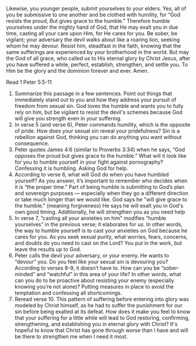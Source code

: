 Likewise, you younger people, submit yourselves to your elders. Yes, all of you be submissive to one another and be clothed with humility, for
“God resists the proud,
But gives grace to the humble.”
Therefore humble yourselves under the mighty hand of God, that He may exalt you in due time, casting all your care upon Him, for He cares for you.
Be sober, be vigilant; your adversary the devil walks about like a roaring lion, seeking whom he may devour. Resist him, steadfast in the faith, knowing that the same sufferings are experienced by your brotherhood in the world. But may the God of all grace, who called us to His eternal glory by Christ Jesus, after you have suffered a while, perfect, establish, strengthen, and settle you. To Him be the glory and the dominion forever and ever. Amen.

Read 1 Peter 5:5-11

1. Summarize this passage in a few sentences. Point out things that immediately stand out to you and how they address your pursuit of freedom from sexual sin.
	God loves the humble and wants you to fully rely on him, but be vigilant to resist the devil's schemes because God will give you strength even in your suffering.
1. In verse 5 (and verse 6), Peter commands humility, which is the opposite of pride. How does your sexual sin reveal your pridefulness?
	Sin is a rebellion against God, thinking you can do anything you want without consequence.
1. Peter quotes James 4:6 (similar to Proverbs 3:34) when he says, “God opposes the proud but gives grace to the humble.” What will it look like for you to humble yourself in your fight against pornography?
    Confessing it is humbling. Asking God for help.
4. According to verse 6, what will God do when you have humbled yourself? As you answer, it’s important to remember who decides when it is “the proper time.” Part of being humble is submitting to God’s plan and sovereign purposes — especially when they go a different direction or take much longer than we would like.
    God says he "will give grace to the humble." (meaning forgiveness) He says he will exalt you in God's own good timing. Additionally, he will strengthen you as you need help
5. In verse 7, “casting all your anxieties on him” modifies “humble yourselves” in the previous verse; it elaborates for us. In other words, the way to humble yourself is to cast your anxieties on God because he cares for you. As you seek sexual purity, what worries, fears, concerns, and doubts do you need to cast on the Lord?
    You put in the work, but leave the results up to God.
6. Peter calls the devil your adversary, or your enemy. He wants to “devour” you. Do you feel like your sexual sin is devouring you? According to verses 8-9, it doesn’t have to. How can you be “sober-minded” and “watchful” in this area of your life? In other words, what can you do to be proactive about resisting your enemy (especially knowing you’re not alone)?
	Putting measures in place to avoid the temptation and confessing all shortcomings.
7. Reread verse 10. This pattern of suffering before entering into glory was modeled by Christ himself, as he had to suffer the punishment for our sin before being exalted at its defeat. How does it make you feel to know that your suffering for a little while will lead to God restoring, confirming, strengthening, and establishing you in eternal glory with Christ?
	It's hopeful to know that Christ has gone through worse than I have and will be there to strengthen me when I need it most.
